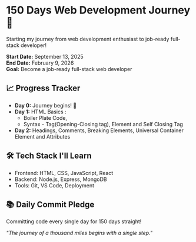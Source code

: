 # 150 Days Web Development Journey 🚀

Starting my journey from web development enthusiast to job-ready full-stack developer!

**Start Date:** September 13, 2025  
**End Date:** February 9, 2026  
**Goal:** Become a job-ready full-stack web developer

## 📈 Progress Tracker
- **Day 0:** Journey begins! 🎯
- **Day 1:** HTML Basics :
    -   Boiler Plate Code, 
    -   Syntax - Tag(Opening-Closing tag), Element and Self Closing Tag
- **Day 2:** Headings, Comments, Breaking Elements, Universal Container Element and Attributes

## 🛠️ Tech Stack I'll Learn
- Frontend: HTML, CSS, JavaScript, React
- Backend: Node.js, Express, MongoDB
- Tools: Git, VS Code, Deployment

## 📚 Daily Commit Pledge
Committing code every single day for 150 days straight!

*"The journey of a thousand miles begins with a single step."*
